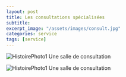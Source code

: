 ```yaml
---
layout: post
title: Les consultations spécialisées
subtitle:
excerpt_image: "/assets/images/consult.jpg"
categories: service
tags: [service]
---
```



![HistoirePhoto1](https://ch-clamecy.github.io/JEP2025/assets/images/Salle1CS-2.jpg)  Une salle de consultation


![HistoirePhoto1](https://ch-clamecy.github.io/JEP2025/assets/images/Salle2CS-1.jpg)  Une salle de consultation
